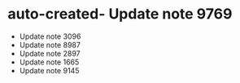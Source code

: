 # auto-created- Update note 9769
- Update note 3096
- Update note 8987
- Update note 2897
- Update note 1665
- Update note 9145
